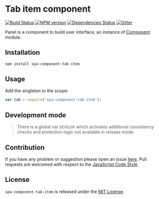 Tab item component
==================

[![Build Status](https://img.shields.io/travis/spasdk/component-tab-item.svg?style=flat-square)](https://travis-ci.org/spasdk/component-tab-item)
[![NPM version](https://img.shields.io/npm/v/spa-component-tab-item.svg?style=flat-square)](https://www.npmjs.com/package/spa-component-tab-item)
[![Dependencies Status](https://img.shields.io/david/spasdk/component-tab-item.svg?style=flat-square)](https://david-dm.org/spasdk/component-tab-item)
[![Gitter](https://img.shields.io/badge/gitter-join%20chat-blue.svg?style=flat-square)](https://gitter.im/DarkPark/spasdk)


Panel is a component to build user interface, an instance of [Component](https://github.com/spasdk/component) module.


## Installation ##

```bash
npm install spa-component-tab-item
```


## Usage ##

Add the singleton to the scope:

```js
var tab = require('spa-component-tab-item');
```


## Development mode ##

> There is a global var `DEVELOP` which activates additional consistency checks and protection logic not available in release mode.


## Contribution ##

If you have any problem or suggestion please open an issue [here](https://github.com/spasdk/component-tab-item/issues).
Pull requests are welcomed with respect to the [JavaScript Code Style](https://github.com/DarkPark/jscs).


## License ##

`spa-component-tab-item` is released under the [MIT License](license.md).
